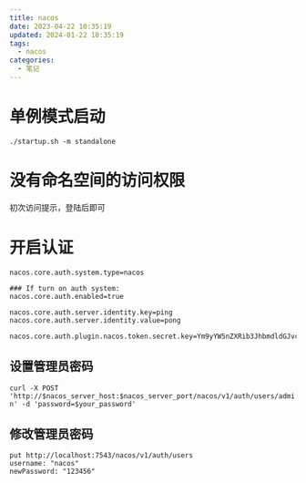 ```yaml
---
title: nacos
date: 2023-04-22 10:35:19
updated: 2024-01-22 10:35:19
tags:
  - nacos
categories:
  - 笔记
---
```


# 单例模式启动

```shell
./startup.sh -m standalone
```

# 没有命名空间的访问权限

初次访问提示，登陆后即可

# 开启认证

```properties
nacos.core.auth.system.type=nacos

### If turn on auth system:
nacos.core.auth.enabled=true

nacos.core.auth.server.identity.key=ping
nacos.core.auth.server.identity.value=pong

nacos.core.auth.plugin.nacos.token.secret.key=Ym9yYW5nZXRib3JhbmdldGJvcmFuZ2V0Ym9yYW5nZXQ=
```

## 设置管理员密码

`curl -X POST 'http://$nacos_server_host:$nacos_server_port/nacos/v1/auth/users/admin' -d 'password=$your_password'`

## 修改管理员密码

```
put http://localhost:7543/nacos/v1/auth/users
username: "nacos"
newPassword: "123456"
```

